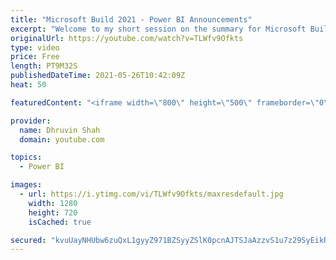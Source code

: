 ```yaml
---
title: "Microsoft Build 2021 - Power BI Announcements"
excerpt: "Welcome to my short session on the summary for Microsoft Build Power BI Announcements. During May 2021, 25 Day 01 Microsoft announce 5 cool things for Power BI. Some announcements are launched, some are planned during July this year. Let's talk about each announcement in detail here with me!!  Top 5"
originalUrl: https://youtube.com/watch?v=TLWfv9Ofkts
type: video
price: Free
length: PT9M32S
publishedDateTime: 2021-05-26T10:42:09Z
heat: 50

featuredContent: "<iframe width=\"800\" height=\"500\" frameborder=\"0\" src=\"https://www.youtube.com/embed/TLWfv9Ofkts\" allow=\"accelerometer; autoplay; encrypted-media; gyroscope; picture-in-picture\" allowfullscreen></iframe>"

provider:
  name: Dhruvin Shah
  domain: youtube.com

topics:
  - Power BI

images:
  - url: https://i.ytimg.com/vi/TLWfv9Ofkts/maxresdefault.jpg
    width: 1280
    height: 720
    isCached: true

secured: "kvuUayNHUbw6zuQxL1gyyZ971BZSyyZSlK0pcnAJTSJaAzzvS1u7z29SyEikRIh1OUjbCaMTVFpHxxI1dKa9sMWI5NulemwsfVoIIPqKXLk+82A+9YHM1bTPrNLe9PS2TsuJHmmAHF/99D2n1AoODmKP2yJDgB4wYbur/wbs0B4k+PP+DVqDYAtWeuoXO6A2N4q0TRm6aoUqH09C0uDU36BR1YgKF6gADkpAv0cFqGcTDLUg9wBnK3PC/l0PhoNUcqJgc36hbWylC0c/cULV97EcxqtA0i68f3n9cCREUBQGrU0mIawzy6gqAutIwV7OHwYKZzeGrWzgsMNBremBbFaGtvzAytCC0ghEDBPJ/jnyT4FNuE6cfnTuXf2qEtlIFi7SdNw2pDouKCejpwfwPtcC32gxSIBT6d6Tsvz0ptk=;xbyZrK0L7m75tY1O9YwC+w=="
---
```


